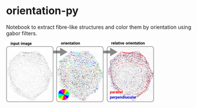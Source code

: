 # orientation-py
Notebook to extract fibre-like structures and color them by orientation using gabor filters.

![abstract-figure](docs/abstract.png?raw=true "Processing pipeline overview")
